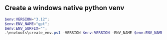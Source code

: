## Create a windows native python venv
```powershell
$env:VERSION="3.12";
$env:ENV_NAME="gpt";
$env:ENV_SURFIX="";
.\envtools\create_env.ps1 -VERSION $env:VERSION -ENV_NAME $env:ENV_NAME -ENV_SURFIX $env:ENV_SURFIX;
```